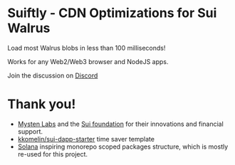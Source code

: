 # Suiftly - CDN Optimizations for Sui Walrus

Load most Walrus blobs in less than 100 milliseconds!

Works for any Web2/Web3 browser and NodeJS apps.

Join the discussion on [Discord](https://discord.com/invite/Erb6SwsVbH)

# Thank you!
- [Mysten Labs](https://mystenlabs.com) and the [Sui foundation](https://sui.io) for their innovations and financial support.
- [kkomelin/sui-dapp-starter](https://github.com/kkomelin/sui-dapp-starter) time saver template
- [Solana](https://github.com/solana-labs/solana-web3.js) inspiring monorepo scoped packages structure, which is mostly re-used for this project.
